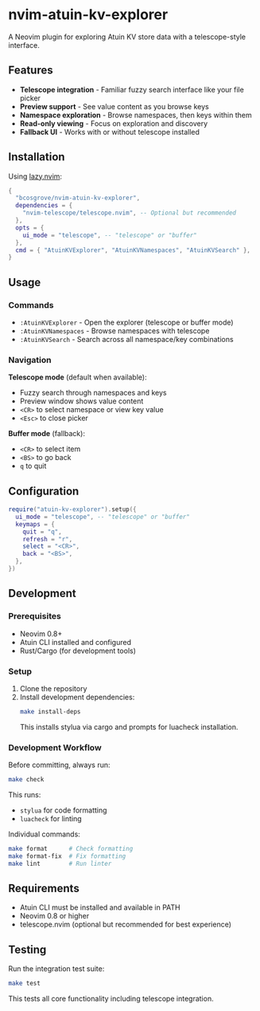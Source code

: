 # nvim-atuin-kv-explorer

A Neovim plugin for exploring Atuin KV store data with a telescope-style interface.

## Features

- **Telescope integration** - Familiar fuzzy search interface like your file picker
- **Preview support** - See value content as you browse keys
- **Namespace exploration** - Browse namespaces, then keys within them
- **Read-only viewing** - Focus on exploration and discovery
- **Fallback UI** - Works with or without telescope installed

## Installation

Using [lazy.nvim](https://github.com/folke/lazy.nvim):

```lua
{
  "bcosgrove/nvim-atuin-kv-explorer",
  dependencies = {
    "nvim-telescope/telescope.nvim", -- Optional but recommended
  },
  opts = {
    ui_mode = "telescope", -- "telescope" or "buffer"
  },
  cmd = { "AtuinKVExplorer", "AtuinKVNamespaces", "AtuinKVSearch" },
}
```

## Usage

### Commands

- `:AtuinKVExplorer` - Open the explorer (telescope or buffer mode)
- `:AtuinKVNamespaces` - Browse namespaces with telescope
- `:AtuinKVSearch` - Search across all namespace/key combinations

### Navigation

**Telescope mode** (default when available):
- Fuzzy search through namespaces and keys
- Preview window shows value content
- `<CR>` to select namespace or view key value
- `<Esc>` to close picker

**Buffer mode** (fallback):
- `<CR>` to select item
- `<BS>` to go back
- `q` to quit

## Configuration

```lua
require("atuin-kv-explorer").setup({
  ui_mode = "telescope", -- "telescope" or "buffer"
  keymaps = {
    quit = "q",
    refresh = "r", 
    select = "<CR>",
    back = "<BS>",
  },
})
```

## Development

### Prerequisites

- Neovim 0.8+
- Atuin CLI installed and configured
- Rust/Cargo (for development tools)

### Setup

1. Clone the repository
2. Install development dependencies:
   ```bash
   make install-deps
   ```
   This installs stylua via cargo and prompts for luacheck installation.

### Development Workflow

Before committing, always run:
```bash
make check
```

This runs:
- `stylua` for code formatting
- `luacheck` for linting

Individual commands:
```bash
make format      # Check formatting
make format-fix  # Fix formatting
make lint        # Run linter
```

## Requirements

- Atuin CLI must be installed and available in PATH
- Neovim 0.8 or higher
- telescope.nvim (optional but recommended for best experience)

## Testing

Run the integration test suite:

```bash
make test
```

This tests all core functionality including telescope integration.